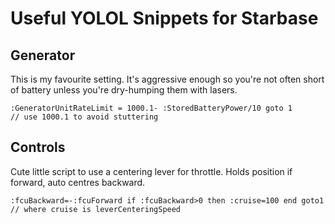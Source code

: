 # Useful YOLOL Snippets for Starbase

## Generator

This is my favourite setting. It's aggressive enough so you're not often short of battery unless you're dry-humping them with lasers.
```
:GeneratorUnitRateLimit = 1000.1- :StoredBatteryPower/10 goto 1
// use 1000.1 to avoid stuttering
```


## Controls

Cute little script to use a centering lever for throttle. Holds position if forward, auto centres backward.

```
:fcuBackward=-:fcuForward if :fcuBackward>0 then :cruise=100 end goto1
// where cruise is leverCenteringSpeed 
```

